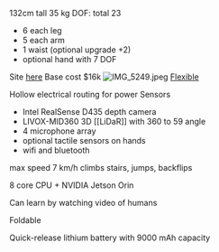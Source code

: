 132cm tall
35 kg
DOF: total 23

* 6 each leg
* 5 each arm
* 1 waist (optional upgrade +2)
* optional hand with 7 DOF

Site [here](https://www.unitree.com/mobile/g1)
Base cost $16k
![IMG\_5249.jpeg](Robots/images/IMG_5249.jpeg)
[Flexible](https://youtu.be/29xLWhqME2Q?si=WACqVF6F-sMOlFHm)

Hollow electrical routing for power
Sensors

* Intel RealSense D435 depth camera
* LIVOX-MID360 3D \[\[LiDaR]] with 360 to 59 angle
* 4 microphone array
* optional tactile sensors on hands
* wifi and bluetooth

max speed 7 km/h
climbs stairs, jumps, backflips

8 core CPU + NVIDIA Jetson Orin

Can learn by watching video of humans

Foldable

Quick-release lithium battery with 9000 mAh capacity
